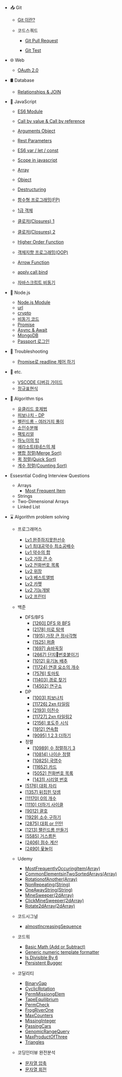 - :outbox_tray: Git

  - [Git 이란?](./docs/git/2019-04-04-AboutGit.md)
  
  - 코드스쿼드
    - [Git Pull Request](./docs/git/2019-04-04-CodeSquad_GitPR_Guide.md "Git PR")

    - [Git Test](./docs/git/2019-05-24-GitTest.md "Git Test")

- :globe_with_meridians: Web

    - [OAuth 2.0](./docs/web/2019-08-10-WEB-OAuthLogin.md)

- 🛢 Database

    - [Relationships & JOIN](./docs/database/2019-08-09-DB-JOIN.md)

- :lemon: JavaScript

  - [ES6 Module](./docs/javascript/2019-04-05-ES6Module.md)
  - [Call by value & Call by reference](./docs/javascript/2019-04-08-CallByValue&CallByReference.md)
  - [Arguments Object](./docs/javascript/2019-04-08-FunctionArguments.md)
  - [Rest Parameters](./docs/javascript/2019-04-08-RestParameters.md)
  - [ES6 var / let / const](./docs/javascript/2019-04-10-ES6-var-let-const.md)
  - [Scope in javascript](./docs/javascript/2019-04-10-JavascriptScope.md)
  - [Array](./docs/javascript/2019-04-12-Array.md)
  - [Object](./docs/javascript/2019-04-12-Object.md)
  - [Destructuring](./docs/javascript/2019-04-11-Destructuring.md)

  - [함수형 프로그래밍(FP)](./docs/javascript/2019-04-15-FunctionalProgramming.md)
  - [1급 객체](./docs/javascript/2019-04-16-FirstClassObject&Function.md)
  - [클로저(Closures) 1](./docs/javascript/2019-04-17-Closure.md)
  - [클로저(Closures) 2](./docs/javascript/2019-07-01-Udemy_JS_Closures.md)
  - [Higher Order Function](./docs/javascript/2019-04-28-HigherOrderFunction.md)
  - [객체지향 프로그래밍(OOP)](./docs/javascript/2019-04-28-JS_OOP.md)
  - [Arrow Function](./docs/javascript/2019-05-17-ArrowFunction.md)
  - [apply,call,bind](./docs/javascript/2019-05-18-apply_call_bind.md)
  - [자바스크립트 비동기](./docs/javascript/2019-05-25-Asyncronous.md)

- :green_apple: Node.js
  
  - [Node.js Module](./docs/nodejs/2019-04-05-nodejs-NodejsModule.md)
  - [url](./docs/nodejs/2019-05-22-nodejs-url.md)
  - [crypto](./docs/nodejs/2019-05-23-nodejs-crypto.md)
  - [비동기 코드](./docs/nodejs/2019-06-03-nodejs-AsynchronousCode.md)
  - [Promise](./docs/nodejs/2019-06-05-nodejs-Promise.md)
  - [Async & Await](./docs/nodejs/2019-06-07-nodejs-Async-Await.md)
  - [MongoDB](./docs/nodejs/2019-07-08-nodejs-MongoDB.md)
  - [Passport 로그인](./docs/nodejs/2019-08-09-nodejs-passport.md)

- :paw_prints: Troubleshooting

  - [Promise로 readline 제어 하기](./docs/trouble_shooting/2019-06-01-TS-promise_readline.md)

- :thought_balloon: etc.

  - [VSCODE 디버깅 가이드](./docs/etc/2019-04-05-VSCode_Debugging_Guide.md)
  - [정규표현식](./docs/etc/2019-04-27-RexExp.md)

- :eyes: Algorithm tips
  
    - [유클리드 호제법](./docs/algorithm_tips/2019-01-30-AT-Euclidean%20algorithm.md)
    - [피보나치 - DP](./docs/algorithm_tips/2019-03-22-AT-fibonacci-by-DP.md)
    - [펠린드롬 - 여러가지 풀이](./docs/algorithm_tips/2019-05-03-AT-palindrome_summary.md)
    - [소인수분해](./docs/algorithm_tips/2019-05-08-AT-fractional_decomposition.md)
    - [팩토리얼](./docs/algorithm_tips/2019-05-26-AT-factorial.md)
    - [하노이의 탑](./docs/algorithm_tips/2019-06-01-AT-hanoi.md)
    - [에라소트테네스의 체](./docs/algorithm_tips/2019-06-06-AT-seive_of_eratosthenes.md)
    - [병합 정렬(Merge Sort)](./docs/algorithm_tips/2019-08-27-AT-merge_sort.md)
    - [퀵 정렬(Quick Sort)](./docs/algorithm_tips/2019-08-27-AT-quick_sort.md)
    - [계수 정렬(Counting Sort)](./docs/algorithm_tips/2019-08-28-AT-counting_sort.md)

- Essesntial Coding Interview Questions
    - Arrays
      - [Most Frequent Item](./docs/algorithm_problem_solving/2019-11-05-AT-most-frequent.md)
    - Strings
    - Two-Dimensional Arrays
    - Linked List

- :hourglass: Algorithm problem solving

    - 프로그래머스
        - [Lv1 완주하지못한선수](./docs/algorithm_problem_solving/2019-01-24-AT-list_comparison.md)
        - [Lv1 최대공약수 최소공배수](./docs/algorithm_problem_solving/2019-01-30-AT-gcdlcm.md)
        - [Lv1 약수의 합](./docs/algorithm_problem_solving/2019-02-14-AT-sum_divisor.md)
        - [Lv2 가장 큰 수](./docs/algorithm_problem_solving/2019-05-20-AT-the_biggest_number.md)
        - [Lv2 전화번호 목록](./docs/algorithm_problem_solving/2019-05-31-AT-phone_book.md)
        - [Lv2 위장](./docs/algorithm_problem_solving/2019-10-30-AT-spy.md)
        - [Lv3 베스트앨범](./docs/algorithm_problem_solving/2019-10-31-AT-best_album.md)
        - [Lv2 카펫](./docs/algorithm_problem_solving/2019-11-01-AT-capet.md)
        - [Lv2 기능개발](./docs/algorithm_problem_solving/2019-11-03-AT-feature_deploy.md)
        - [Lv2 프린터](./docs/algorithm_problem_solving/2019-11-04-AT-printer.md)
    - 백준
        - DFS/BFS
          - [[1260] DFS 와 BFS](./docs/algorithm_problem_solving/2019-06-20-AT-DFS_BFS.md)
          - [[2178] 미로 탐색](./docs/algorithm_problem_solving/2019-06-21-AT-maze.md)
          - [[1915] 가장 큰 정사각형](./docs/algorithm_problem_solving/2019-06-23-AT-theBiggestSquare.md)
          - [[1525] 퍼즐](./docs/algorithm_problem_solving/2019-06-25-AT-puzzle.md)
          - [[1697] 숨바꼭질](./docs/algorithm_problem_solving/2019-06-28-AT-hide-and-seek.md)
          - [[2667] 단지번호붙이기](./docs/algorithm_problem_solving/2019-06-29-AT-apartment.md)
          - [[1012] 유기농 배추](./docs/algorithm_problem_solving/2019-06-30-AT-cabbage-farm.md)
          - [[11724] 연결 요소의 개수](./docs/algorithm_problem_solving/2019-07-01-AT-connected-components.md)
          - [[7576] 토마토](./docs/algorithm_problem_solving/2019-10-24-AT-tomoto.md)
          - [[11403] 경로 찾기](./docs/algorithm_problem_solving/2019-10-24-AT-Floyd-Warshall.md)
          - [[14502] 연구소](./docs/algorithm_problem_solving/2019-10-25-AT-virus.md)
        - DP
          - [[1003] 피보나치](./docs/algorithm_problem_solving/2019-10-05-AT-fibonacci.md)
          - [[11726] 2xn 타일링](./docs/algorithm_problem_solving/2019-10-09-AT-tiling.md)
          - [[2193] 이친수](./docs/algorithm_problem_solving/2019-10-10-AT-dinary.md)
          - [[11727] 2xn 타일링2](./docs/algorithm_problem_solving/2019-10-11-AT-tiling2.md)
          - [[2156] 포도주 시식](./docs/algorithm_problem_solving/2019-10-14-AT-wine.md)
          - [[1912] 연속합](./docs/algorithm_problem_solving/2019-10-15-AT-countinuous-sum.md)
          - [[9095] 1,2,3 더하기](./docs/algorithm_problem_solving/2019-06-01-AT-plus_one_two_three.md)
        - 정렬
          - [[10989] 수 정렬하기 3](./docs/algorithm_problem_solving/2019-06-14-AT-countingSort.md)
          - [[10814] 나이순 정렬](./docs/algorithm_problem_solving/2019-07-18-AT-sortByAge.md)
          - [[10825] 국영수](./docs/algorithm_problem_solving/2019-07-20-AT-sortByScoreAndName.md)
          - [[11652] 카드](./docs/algorithm_problem_solving/2019-07-21-AT-sortCard.md)
          - [[5052] 전화번호 목록](./docs/algorithm_problem_solving/2019-07-23-AT-sort-phone-number.md)
          - [[1431] 시리얼 번호](./docs/algorithm_problem_solving/2019-07-31-AT-serialNumber.md)
        - [[5176] 대회 자리](./docs/algorithm_problem_solving/2019-05-19-AT-set_seat.md)
        - [[1357] 뒤집힌 덧셈](./docs/algorithm_problem_solving/2019-05-24-AT-sum_reversedNum.md)
        - [[11170] 0의 개수](./docs/algorithm_problem_solving/2019-05-26-AT-count_zero.md)
        - [[1110] 더하기 사이클](./docs/algorithm_problem_solving/2019-05-28-AT-plus_cycle.md)
        - [[9012] 괄호](./docs/algorithm_problem_solving/2019-06-04-AT-vps.md)
        - [[1929] 소수 구하기](./docs/algorithm_problem_solving/2019-06-06-AT-primeNum_seive.md)
        - [[2875] 대회 or 인턴](./docs/algorithm_problem_solving/2019-07-24-AT-devide-team.md)
        - [[1213] 팰린드롬 만들기](./docs/algorithm_problem_solving/2019-07-26-AT-make-palindrome.md)
        - [[5585] 거스름돈](./docs/algorithm_problem_solving/2019-07-26-AT-change.md)
        - [[2406] 점수 계산](./docs/algorithm_problem_solving/2019-10-02-AT-calculateScore.md)
        - [[2490] 윷놀이](./docs/algorithm_problem_solving/2019-10-02-AT-playYut.md)

    - Udemy
        - [MostFrequentlyOccuringItem(Array)](./docs/algorithm_problem_solving/2019-11-05-AT-most-frequent.md)
        - [CommonElementsinTwoSortedArrays(Array)](./docs/algorithm_problem_solving/2019-11-06-AT-common-element-two-sorted-array.md)
        - [RotationofAnother(Array)](./docs/algorithm_problem_solving/2019-11-07-AT-rotation-of-another.md)
        - [NonRepeating(String)](./docs/algorithm_problem_solving/2019-11-08-AT-non-repeating.md)
        - [OneAwayString(String)](./docs/algorithm_problem_solving/2019-11-09-AT-one-away-string.md)
        - [MineSweeper(2dArray)](./docs/algorithm_problem_solving/2019-11-10-AT-minesweeper.md)
        - [ClickMineSweeper(2dArray)](./docs/algorithm_problem_solving/2019-11-11-AT-click-minesweeper.md)
        - [Rotate2dArray(2dArray)](./docs/algorithm_problem_solving/2019-11-12-AT-rotate-2d-array.md)

    
    - 코드시그널
        - [almostIncreasingSequence](./docs/algorithm_problem_solving/2019-08-02-AT-almostIncreasingSequence.md)

    - 코드워
        - [Basic Math (Add or Subtract)](./docs/algorithm_problem_solving/2019-10-11-AT-add_subtract.md)
        - [Generic numeric template formatter](./docs/algorithm_problem_solving/2019-10-27-AT-numeric_formatter.md)
        - [Is Divisible By 6](./docs/algorithm_problem_solving/2019-10-29-AT-is_divisible_by_6.md)
        - [Persistent Bugger](./docs/algorithm_problem_solving/2019-11-03-AT-persistence.md)

    - 코딜리티
        - [BinaryGap](./docs/algorithm_problem_solving/2019-08-02-AT-BinaryGap.md)
        - [CyclicRotation](./docs/algorithm_problem_solving/2019-08-05-AT-CyclicRotation.md)
        - [PermMissiongElem](./docs/algorithm_problem_solving/2019-08-06-AT-PermMissingElem.md)
        - [TapeEquilibrium](./docs/algorithm_problem_solving/2019-08-06-AT-TapeEquilibrium.md)
        - [PermCheck](./docs/algorithm_problem_solving/2019-08-07-AT-PermCheck.md)
        - [FrogRiverOne](./docs/algorithm_problem_solving/2019-08-07-AT-FrogRiverOne.md)
        - [MaxCounters](./docs/algorithm_problem_solving/2019-08-08-AT-MaxCounters.md)
        - [MissingInteger](./docs/algorithm_problem_solving/2019-08-10-AT-MissingInteger.md)
        - [PassingCars](./docs/algorithm_problem_solving/2019-08-11-AT-PassingCars.md)
        - [GenomicRangeQuery](./docs/algorithm_problem_solving/2019-08-13-AT-GenomicRangeQuery.md)
        - [MaxProductOfThree](./docs/algorithm_problem_solving/2019-08-16-AT-MaxProductOfThree.md)
        - [Triangles](./docs/algorithm_problem_solving/2019-08-28-AT-Triangle.md)
        
    - 코딩인터뷰 완전분석
        - [문자열 압축](docs/algorithm_problem_solving/2019-02-05-AT-str_compression.md)
        - [문자열 회전](docs/algorithm_problem_solving/2019-02-04-AT-rotate_string.md)
